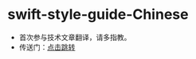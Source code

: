 # swift-style-guide-Chinese

* 首次参与技术文章翻译，请多指教。
* 传送门：[点击跳转](https://ioscaff.com/topics/84/raywenderlich-official-swift-style-guide)
